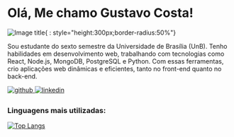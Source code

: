 # Olá, Me chamo Gustavo Costa!
![Image title](https://avatars.githubusercontent.com/u/101185927?v=4){ : style="height:300px;border-radius:50%"}

Sou estudante do sexto semestre da Universidade de Brasília (UnB). Tenho habilidades em desenvolvimento web, trabalhando com tecnologias como React, Node.js, MongoDB, PostgreSQL e Python. Com essas ferramentas, crio aplicações web dinâmicas e eficientes, tanto no front-end quanto no back-end.


<a href="https://github.com/cwtshh" target="_blank">
<img src=https://img.shields.io/badge/github-%2324292e.svg?&style=for-the-badge&logo=github&logoColor=white alt=github style="margin-bottom: 5px;" />
</a>
<a href="https://linkedin.com/in/gustavo-costa-de-jesus-b418991ba" target="_blank">
<img src=https://img.shields.io/badge/linkedin-%231E77B5.svg?&style=for-the-badge&logo=linkedin&logoColor=white alt=linkedin style="margin-bottom: 5px;" />
</a> 

### Linguagens mais utilizadas:

[![Top Langs](https://github-readme-stats.vercel.app/api/top-langs/?username=cwtshh&layout=donut-vertical&hide=html,java&hide,CMake,css&theme=radical)](https://github.com/anuraghazra/github-readme-stats)